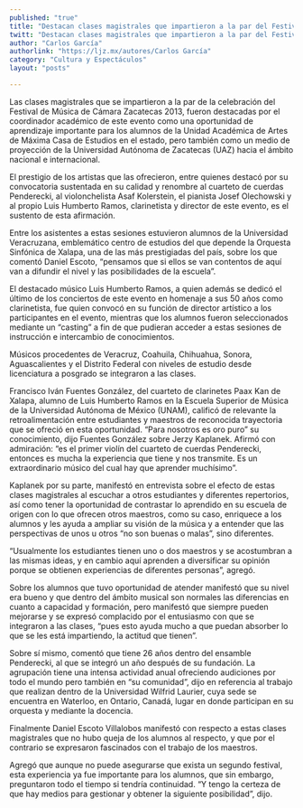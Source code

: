 ```yaml
---
published: "true"
title: "Destacan clases magistrales que impartieron a la par del Festival de Música de Cámara"
twitt: "Destacan clases magistrales que impartieron a la par del Festival de Música de Cámara"
author: "Carlos García"
authorlink: "https://ljz.mx/autores/Carlos García"
category: "Cultura y Espectáculos"
layout: "posts"

---
```


Las clases magistrales que se impartieron a la par de la celebración del
Festival de Música de Cámara Zacatecas 2013, fueron destacadas por el
coordinador académico de este evento como una oportunidad de aprendizaje
importante para los alumnos de la Unidad Académica de Artes de Máxima Casa
de Estudios en el estado, pero también como un medio de proyección de la
Universidad Autónoma de Zacatecas (UAZ) hacia el ámbito nacional e
internacional.

El prestigio de los artistas que las ofrecieron, entre quienes destacó por
su convocatoria sustentada en su calidad y renombre al cuarteto de cuerdas
Penderecki, al violonchelista Asaf Kolerstein, el pianista Josef Olechowski
y al propio Luis Humberto Ramos, clarinetista y director de este evento, es
el sustento de esta afirmación.

Entre los asistentes a estas sesiones estuvieron alumnos de la Universidad
Veracruzana, emblemático centro de estudios del que depende la Orquesta
Sinfónica de Xalapa, una de las más prestigiadas del país, sobre los que
comentó Daniel Escoto, “pensamos que si ellos se van contentos de aquí van
a difundir el nivel y las posibilidades de la escuela”.

El destacado músico Luis Humberto Ramos, a quien además se dedicó el último
de los conciertos de este evento en homenaje a sus 50 años como
clarinetista, fue quien convocó en su función de director artístico a los
participantes en el evento, mientras que  los alumnos fueron seleccionados
mediante un “casting” a fin de que pudieran acceder a estas sesiones de
instrucción e intercambio de conocimientos.

Músicos procedentes de Veracruz, Coahuila, Chihuahua, Sonora,
Aguascalientes y el Distrito Federal con niveles de estudio desde
licenciatura a posgrado se integraron a las clases.

Francisco Iván Fuentes González, del cuarteto de clarinetes Paax Kan de
Xalapa, alumno de Luis Humberto Ramos en la Escuela Superior de Música de
la Universidad Autónoma de México (UNAM),  calificó de relevante la
retroalimentación entre estudiantes y maestros de reconocida trayectoria
que se ofreció en esta oportunidad.
“Para nosotros es oro puro” su conocimiento, dijo Fuentes González sobre
Jerzy Kaplanek. Afirmó con admiración: “es el primer violín del cuarteto de
cuerdas Penderecki, entonces es mucha la experiencia que tiene y nos
transmite. Es un extraordinario músico del cual hay que aprender muchísimo”.

Kaplanek por su parte, manifestó en entrevista sobre el efecto de estas
clases magistrales al escuchar a otros estudiantes y diferentes
repertorios, así como tener la oportunidad de contrastar lo aprendido en su
escuela de origen con lo que ofrecen otros maestros, como su caso,
enriquece a los alumnos y les ayuda a ampliar su visión de la música y a
entender que las perspectivas de unos u otros “no son buenas o malas”, sino
diferentes.

“Usualmente los estudiantes tienen uno o dos maestros y se acostumbran a
las mismas ideas, y en cambio aquí aprenden a diversificar su opinión
porque se obtienen experiencias de diferentes personas”, agregó.

Sobre los alumnos que tuvo oportunidad de atender manifestó que su nivel
era bueno y que dentro del ámbito musical son normales las diferencias en
cuanto a capacidad y formación, pero manifestó que siempre pueden mejorarse
y se expresó complacido por el entusiasmo con que se integraron a las
clases, “pues esto ayuda mucho a que puedan absorber lo que se les está
impartiendo, la actitud que tienen”.

Sobre sí mismo, comentó que tiene 26 años dentro del ensamble Penderecki,
al que se integró un año después de su fundación. La agrupación tiene una
intensa actividad anual ofreciendo audiciones por todo el mundo pero
también en “su comunidad”, dijo en referencia al trabajo que realizan
dentro de la Universidad Wilfrid Laurier, cuya sede se encuentra en
Waterloo, en Ontario, Canadá, lugar en donde participan en su orquesta y
mediante la docencia.

Finalmente Daniel Escoto Villalobos manifestó con respecto a estas clases
magistrales que no hubo queja de los alumnos al respecto, y que por el
contrario se expresaron fascinados con el trabajo de los maestros.

Agregó que aunque no puede asegurarse que exista un segundo festival, esta
experiencia ya fue importante para los alumnos, que sin embargo,
preguntaron todo el tiempo si tendría continuidad. “Y tengo la certeza de
que hay medios para gestionar y obtener la siguiente posibilidad”, dijo.

